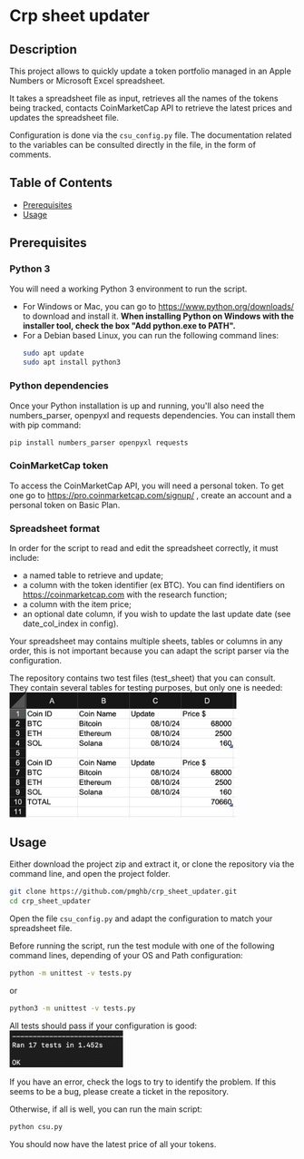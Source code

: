 # Crp sheet updater

## Description
This project allows to quickly update a token portfolio managed in an Apple Numbers or Microsoft Excel spreadsheet.

It takes a spreadsheet file as input, retrieves all the names of the tokens being tracked, contacts CoinMarketCap API to retrieve the latest prices and updates the spreadsheet file.

Configuration is done via the `csu_config.py` file. The documentation related to the variables can be consulted directly in the file, in the form of comments.

## Table of Contents
- [Prerequisites](#prerequisites)
- [Usage](#usage)

## Prerequisites
### Python 3
You will need a working Python 3 environment to run the script.
- For Windows or Mac, you can go to https://www.python.org/downloads/ to download and install it. <strong>When installing Python on Windows with the installer tool, check the box "Add python.exe to PATH".</strong>
- For a Debian based Linux, you can run the following command lines:
    ```sh
    sudo apt update
    sudo apt install python3
    ```
### Python dependencies
Once your Python installation is up and running, you'll also need the numbers_parser, openpyxl and requests dependencies. You can install them with pip command:
```sh
pip install numbers_parser openpyxl requests
```

### CoinMarketCap token
To access the CoinMarketCap API, you will need a personal token. To get one go to https://pro.coinmarketcap.com/signup/ , create an account and a personal token on Basic Plan.

### Spreadsheet format
In order for the script to read and edit the spreadsheet correctly, it must include:
- a named table to retrieve and update;
- a column with the token identifier (ex BTC). You can find identifiers on https://coinmarketcap.com with the research function;
- a column with the item price;
- an optional date column, if you wish to update the last update date (see date_col_index in config).

Your spreadsheet may contains multiple sheets, tables or columns in any order, this is not important because you can adapt the script parser via the configuration.

The repository contains two test files (test_sheet) that you can consult. They contain several tables for testing purposes, but only one is needed:\
<img src="sc_1_example.png" alt="Sheet example" width="400"/>

## Usage
Either download the project zip and extract it, or clone the repository via the command line, and open the project folder.
```sh
git clone https://github.com/pmghb/crp_sheet_updater.git
cd crp_sheet_updater
```

Open the file `csu_config.py` and adapt the configuration to match your spreadsheet file.

Before running the script, run the test module with one of the following command lines, depending of your OS and Path configuration:
```sh
python -m unittest -v tests.py
```

or 

```sh
python3 -m unittest -v tests.py
```

All tests should pass if your configuration is good:\
<img src="sc_2_log.png" alt="Success log" width="200"/>

If you have an error, check the logs to try to identify the problem. If this seems to be a bug, please create a ticket in the repository.

Otherwise, if all is well, you can run the main script:
```sh
python csu.py
```
You should now have the latest price of all your tokens.